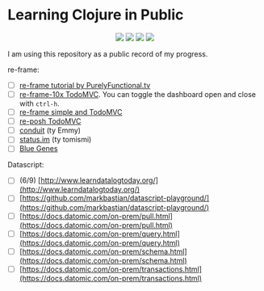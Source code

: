 # Learning Clojure in Public

<p align="center">
    <img src="https://img.shields.io/badge/4Clojure-53/156-blue?logo=clojure&style=flat" />
    <img src="https://img.shields.io/badge/Clojure%20from%20the%20Ground%20Up-7/10-green?logo=clojure&style=flat" />
    <img src="https://img.shields.io/badge/Clojure%20for%20the%20Brave%20and%20True-5/13-red?logo=clojure&style=flat" />
    <img src="https://img.shields.io/badge/Commits%20to%20Athens-0/3-red?logo=clojure&style=flat" />
</p>

I am using this repository as a public record of my progress.


re-frame:
- [ ] [re-frame tutorial by PurelyFunctional.tv](https://purelyfunctional.tv/guide/re-frame-building-blocks/)
- [ ] [re-frame-10x TodoMVC](https://github.com/day8/re-frame-10x/tree/master/examples/todomvc). You can toggle the dashboard open and close with `ctrl-h`. 
- [ ] [re-frame simple and TodoMVC](https://github.com/day8/re-frame/tree/master/examples/simple)
- [ ] [re-posh TodoMVC](https://github.com/denistakeda/re-posh/tree/master/examples/todomvc](https://github.com/denistakeda/re-posh/tree/master/examples/todomvc))
- [ ] [conduit](https://github.com/jacekschae/conduit) (ty Emmy)
- [ ] [status.im](https://github.com/status-im/status-react) (ty tomismi)
- [ ] [Blue Genes](https://github.com/intermine/bluegenes)

Datascript:
- [ ] (6/9) [http://www.learndatalogtoday.org/](http://www.learndatalogtoday.org/)
- [ ] [https://github.com/markbastian/datascript-playground/](https://github.com/markbastian/datascript-playground/)
- [ ] [https://docs.datomic.com/on-prem/pull.html](https://docs.datomic.com/on-prem/pull.html)
- [ ] [https://docs.datomic.com/on-prem/query.html](https://docs.datomic.com/on-prem/query.html)
- [ ] [https://docs.datomic.com/on-prem/schema.html](https://docs.datomic.com/on-prem/schema.html)
- [ ] [https://docs.datomic.com/on-prem/transactions.html](https://docs.datomic.com/on-prem/transactions.html)